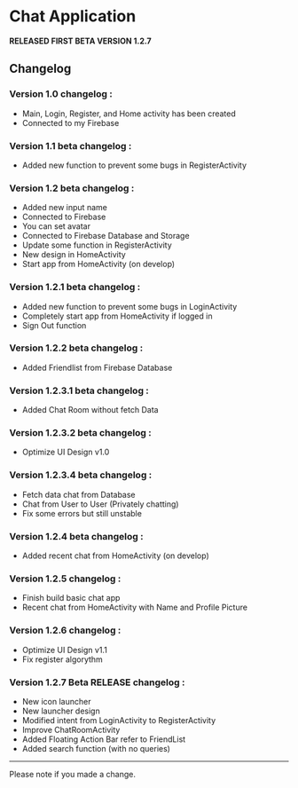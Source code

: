 # Chat Application
**RELEASED FIRST BETA VERSION 1.2.7**

Changelog
-------
### Version 1.0 changelog :
- Main, Login, Register, and Home activity has been created
- Connected to my Firebase

### Version 1.1 beta changelog :
- Added new function to prevent some bugs in RegisterActivity

### Version 1.2 beta changelog :
- Added new input name
- Connected to Firebase
- You can set avatar
- Connected to Firebase Database and Storage
- Update some function in RegisterActivity
- New design in HomeActivity
- Start app from HomeActivity (on develop)

### Version 1.2.1 beta changelog :
- Added new function to prevent some bugs in LoginActivity
- Completely start app from HomeActivity if logged in
- Sign Out function

### Version 1.2.2 beta changelog :
- Added Friendlist from Firebase Database

### Version 1.2.3.1 beta changelog :
- Added Chat Room without fetch Data

### Version 1.2.3.2 beta changelog :
- Optimize UI Design v1.0

### Version 1.2.3.4 beta changelog :
- Fetch data chat from Database
- Chat from User to User (Privately chatting)
- Fix some errors but still unstable

### Version 1.2.4 beta changelog :
- Added recent chat from HomeActivity (on develop)

### Version 1.2.5 changelog :
- Finish build basic chat app
- Recent chat from HomeActivity with Name and Profile Picture

### Version 1.2.6 changelog :
- Optimize UI Design v1.1
- Fix register algorythm

### Version 1.2.7 Beta RELEASE changelog :
- New icon launcher
- New launcher design
- Modified intent from LoginActivity to RegisterActivity
- Improve ChatRoomActivity
- Added Floating Action Bar refer to FriendList
- Added search function (with no queries)
-------
Please note if you made a change.